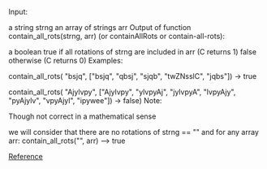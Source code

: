 Input:

a string strng
an array of strings arr
Output of function contain_all_rots(strng, arr) (or containAllRots or contain-all-rots):

a boolean true if all rotations of strng are included in arr (C returns 1)
false otherwise (C returns 0)
Examples:

contain_all_rots(
  "bsjq", ["bsjq", "qbsj", "sjqb", "twZNsslC", "jqbs"]) -> true

contain_all_rots(
  "Ajylvpy", ["Ajylvpy", "ylvpyAj", "jylvpyA", "lvpyAjy", "pyAjylv", "vpyAjyl", "ipywee"]) -> false)
Note:

Though not correct in a mathematical sense

we will consider that there are no rotations of strng == ""
and for any array arr: contain_all_rots("", arr) --> true

[Reference](https://en.wikipedia.org/wiki/String_(computer_science)#Rotations)